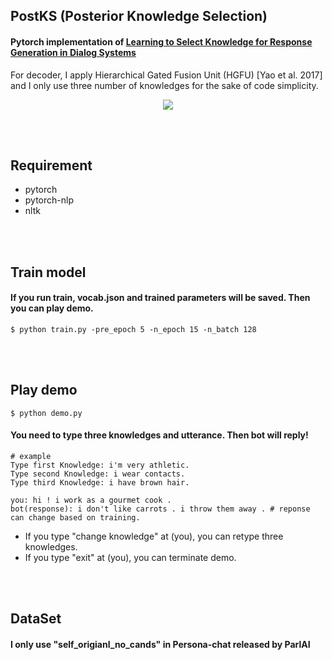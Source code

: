 ## PostKS (Posterior Knowledge Selection)

#### Pytorch implementation of [Learning to Select Knowledge for Response Generation in Dialog Systems](https://arxiv.org/pdf/1902.04911.pdf)
For decoder, I apply Hierarchical Gated Fusion Unit (HGFU) [Yao et al. 2017] and I only use three number of knowledges for the sake of code simplicity.

<p align="center">
  <img src="https://github.com/bzantium/PostKS/blob/master/image/architecture.PNG">
</p>

<br><br>
## Requirement
- pytorch
- pytorch-nlp
- nltk

<br><br>
## Train model
#### If you run train, vocab.json and trained parameters will be saved. Then you can play demo.
```
$ python train.py -pre_epoch 5 -n_epoch 15 -n_batch 128
```

<br><br>
## Play demo
```
$ python demo.py
```
#### You need to type three knowledges and utterance. Then bot will reply!
```
# example
Type first Knowledge: i'm very athletic.
Type second Knowledge: i wear contacts.
Type third Knowledge: i have brown hair.

you: hi ! i work as a gourmet cook .
bot(response): i don't like carrots . i throw them away . # reponse can change based on training.
```
- If you type "change knowledge" at (you), you can retype three knowledges.
- If you type "exit" at (you), you can terminate demo.


<br><br>
## DataSet
#### I only use "self_origianl_no_cands" in Persona-chat released by ParlAI
